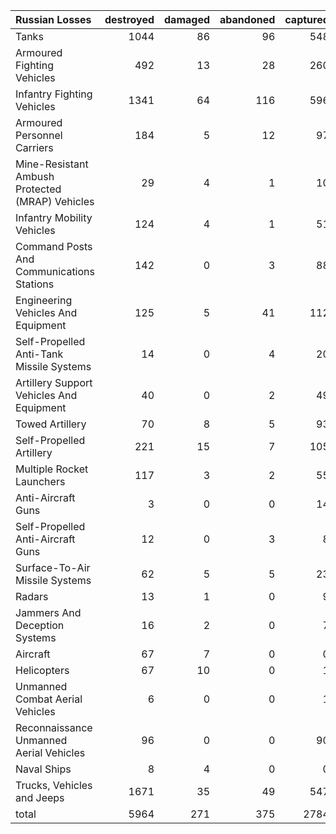 | Russian Losses                                   |   destroyed |   damaged |   abandoned |   captured |   total |
|:-------------------------------------------------|------------:|----------:|------------:|-----------:|--------:|
| Tanks                                            |        1044 |        86 |          96 |        548 |    1774 |
| Armoured Fighting Vehicles                       |         492 |        13 |          28 |        260 |     793 |
| Infantry Fighting Vehicles                       |        1341 |        64 |         116 |        596 |    2117 |
| Armoured Personnel Carriers                      |         184 |         5 |          12 |         97 |     298 |
| Mine-Resistant Ambush Protected  (MRAP) Vehicles |          29 |         4 |           1 |         10 |      44 |
| Infantry Mobility Vehicles                       |         124 |         4 |           1 |         51 |     180 |
| Command Posts And Communications Stations        |         142 |         0 |           3 |         88 |     233 |
| Engineering Vehicles And Equipment               |         125 |         5 |          41 |        112 |     283 |
| Self-Propelled Anti-Tank Missile Systems         |          14 |         0 |           4 |         20 |      38 |
| Artillery Support Vehicles And Equipment         |          40 |         0 |           2 |         49 |      91 |
| Towed Artillery                                  |          70 |         8 |           5 |         93 |     176 |
| Self-Propelled Artillery                         |         221 |        15 |           7 |        105 |     348 |
| Multiple Rocket Launchers                        |         117 |         3 |           2 |         55 |     177 |
| Anti-Aircraft Guns                               |           3 |         0 |           0 |         14 |      17 |
| Self-Propelled Anti-Aircraft Guns                |          12 |         0 |           3 |          8 |      23 |
| Surface-To-Air Missile Systems                   |          62 |         5 |           5 |         23 |      95 |
| Radars                                           |          13 |         1 |           0 |          9 |      23 |
| Jammers And Deception Systems                    |          16 |         2 |           0 |          7 |      25 |
| Aircraft                                         |          67 |         7 |           0 |          0 |      74 |
| Helicopters                                      |          67 |        10 |           0 |          1 |      78 |
| Unmanned Combat Aerial Vehicles                  |           6 |         0 |           0 |          1 |       7 |
| Reconnaissance Unmanned Aerial Vehicles          |          96 |         0 |           0 |         90 |     186 |
| Naval Ships                                      |           8 |         4 |           0 |          0 |      12 |
| Trucks, Vehicles and Jeeps                       |        1671 |        35 |          49 |        547 |    2302 |
| total                                            |        5964 |       271 |         375 |       2784 |    9394 |